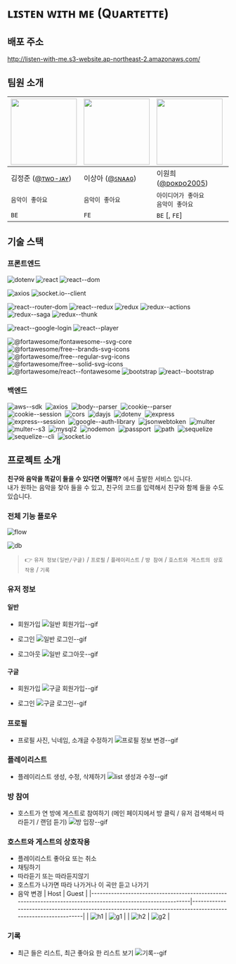 # ʟɪꜱᴛᴇɴ ᴡɪᴛʜ ᴍᴇ (Qᴜᴀʀᴛᴇᴛᴛᴇ)

## 배포 주소

http://listen-with-me.s3-website.ap-northeast-2.amazonaws.com/

## 팀원 소개

| <img src="https://avatars1.githubusercontent.com/u/64449323?s=460&v=4" width="150" height="150"> | <img src="https://avatars1.githubusercontent.com/u/42943992?s=460&u=5f5585b58f81a96a7bfef29b1a28be02708cdb8f&v=4" width="150" height="150"> | <img src="https://avatars2.githubusercontent.com/u/6958819?s=460&u=3f6f5d3c835fc9ed03d169180138537621deddf2&v=4" width="150" height="150"> | <img src="https://avatars0.githubusercontent.com/u/63284310?s=460&v=4" width="150" height="150"> |
| ------------------------------------------------------------------------------------------------ | ------------------------------------------------------------------------------------------------------------------------------------------- | ------------------------------------------------------------------------------------------------------------------------------------------ | ------------------------------------------------------------------------------------------------ |
| 김정준 ([@ᴛᴡᴏ-ᴊᴀʏ](http://github.com/Two-Jay))                                                   | 이상아 ([@ꜱɴᴀᴀɢ](http://github.com/snaag))                                                                                                  | 이원희 ([@ᴅᴏᴋᴅᴏ2005](http://github.com/dokdo2005))                                                                                         | 정인호 ([@ᴇɴᴏ76](http://github.com/eNo76))                                                       |
| `음악이 좋아요`                                                                                  | `음악이 좋아요`                                                                                                                             | `아이디어가 좋아요`<br/> `음악이 좋아요`                                                                                                   | `내가 쓸거에요`<br/>`아이디어가 좋아요`                                                          |
| `BE`                                                                                             | `FE`                                                                                                                                        | `BE` [, `FE`]                                                                                                                              | `FE`                                                                                             |

## 기술 스택

### 프론트엔드

![dotenv](https://img.shields.io/badge/dotenv-^8.2.0-red?style=flat-square)
![react](https://img.shields.io/badge/react-^16.13.1-red?style=flat-square)
![react--dom](https://img.shields.io/badge/react--dom-^16.13.1-red?style=flat-square)

![axios](https://img.shields.io/badge/axios-^0.20.0-orange?style=flat-square) ![socket.io--client](https://img.shields.io/badge/socket.io--client-^2.3.0-orange?style=flat-square)

![react--router-dom](https://img.shields.io/badge/react--router--dom-^5.2.0-yellow?style=flat-square)
![react--redux](https://img.shields.io/badge/react--redux-^7.2.1-yellow?style=flat-square)
![redux](https://img.shields.io/badge/redux-^4.0.5-yellow?style=flat-square)
![redux--actions](https://img.shields.io/badge/redux--actions-^2.6.5-yellow?style=flat-square)
![redux--saga](https://img.shields.io/badge/redux--saga-^1.1.3-yellow?style=flat-square)
![redux--thunk](https://img.shields.io/badge/redux--thunk-^2.3.0-yellow?style=flat-square)

![react--google-login](https://img.shields.io/badge/react--google--login-^5.1.21-green?style=flat-square)
![react--player](https://img.shields.io/badge/react--player-^2.6.1-green?style=flat-square)

![@fortawesome/fontawesome--svg-core](https://img.shields.io/badge/@fortawesome/fontawesome--svg--core-^1.2.30-blue?style=flat-square)  ![@fortawesome/free--brands-svg-icons](https://img.shields.io/badge/@fortawesome/free--brands--svg--icons-^5.14.0-blue?style=flat-square) ![@fortawesome/free--regular-svg-icons](https://img.shields.io/badge/@fortawesome/free--regular--svg--icons-^5.14.0-blue?style=flat-square) ![@fortawesome/free--solid-svg-icons](https://img.shields.io/badge/@fortawesome/free--solid--svg--icons-^5.14.0-blue?style=flat-square) ![@fortawesome/react--fontawesome](https://img.shields.io/badge/@fortawesome/react--fontawesome-^0.1.11-blue?style=flat-square) ![bootstrap](https://img.shields.io/badge/bootstrap-^4.5.2-blue?style=flat-square) ![react--bootstrap](https://img.shields.io/badge/react--bootstrap-^1.3.0-blue?style=flat-square)

### 백엔드

![aws--sdk](https://img.shields.io/badge/aws--sdk-^2.743.0-red?style=flat-square) 
![axios](https://img.shields.io/badge/axios-^0.20.0-red?style=flat-square) 
![body--parser](https://img.shields.io/badge/body--parser-^1.19.0-red?style=flat-square) 
![cookie--parser](https://img.shields.io/badge/cookie--parser-^1.4.5-red?style=flat-square) 
![cookie--session](https://img.shields.io/badge/cookie--session-^1.4.0-red?style=flat-square) 
![cors](https://img.shields.io/badge/cors-^2.8.5-red?style=flat-square) 
![dayjs](https://img.shields.io/badge/dayjs-^1.8.36-red?style=flat-square) 
![dotenv](https://img.shields.io/badge/dotenv-^8.2.0-red?style=flat-square) 
![express](https://img.shields.io/badge/express-^4.17.1-red?style=flat-square) 
![express--session](https://img.shields.io/badge/express--session-^1.17.1-red?style=flat-square) 
![google--auth-library](https://img.shields.io/badge/google--auth--library-^6.0.6-red?style=flat-square) 
![jsonwebtoken](https://img.shields.io/badge/jsonwebtoken-^8.5.1-red?style=flat-square) 
![multer](https://img.shields.io/badge/multer-^1.4.2-red?style=flat-square) 
![multer--s3](https://img.shields.io/badge/multer--s3-^2.9.0-red?style=flat-square) 
![mysql2](https://img.shields.io/badge/mysql2-^2.1.0-red?style=flat-square) 
![nodemon](https://img.shields.io/badge/nodemon-^2.0.4-red?style=flat-square) 
![passport](https://img.shields.io/badge/passport-^0.4.1-red?style=flat-square) 
![path](https://img.shields.io/badge/path-^0.12.7-red?style=flat-square) 
![sequelize](https://img.shields.io/badge/sequelize-^6.3.4-red?style=flat-square) 
![sequelize--cli](https://img.shields.io/badge/sequelize--cli-^6.2.0-red?style=flat-square) 
![socket.io](https://img.shields.io/badge/socket.io-^2.3.0-red?style=flat-square)

## 프로젝트 소개

**친구와 음악을 똑같이 들을 수 있다면 어떨까?** 에서 출발한 서비스 입니다. <br/>
내가 원하는 음악을 찾아 들을 수 있고, 친구의 코드를 입력해서 친구와 함께 들을 수도 있습니다.

### 전체 기능 플로우

![flow](https://user-images.githubusercontent.com/42943992/91415156-961e8400-e888-11ea-9eb5-972ba314da85.png)

![db](https://user-images.githubusercontent.com/42943992/93746311-da0a6c00-fc2f-11ea-84b1-3d371672ac99.png)

> 👉 `유저 정보(일반/구글)` / `프로필` / `플레이리스트` / `방 참여` / `호스트와 게스트의 상호 작용` / `기록`

### 유저 정보

#### 일반

- 회원가입
  ![일반 회원가입--gif](https://user-images.githubusercontent.com/42943992/93744705-3d46cf00-fc2d-11ea-96ab-25000ac153bb.gif)

- 로그인
  ![일반 로그인--gif](https://user-images.githubusercontent.com/42943992/93744700-3b7d0b80-fc2d-11ea-9000-84845464d25e.gif)

- 로그아웃
  ![일반 로그아웃--gif](https://user-images.githubusercontent.com/42943992/93744695-391ab180-fc2d-11ea-82aa-603bf8855f82.gif)

#### 구글

- 회원가입
  ![구글 회원가입--gif](https://user-images.githubusercontent.com/42943992/93744808-6a937d00-fc2d-11ea-9f4e-958bab73c1e6.gif)

- 로그인
  ![구글 로그인--gif](https://user-images.githubusercontent.com/42943992/93744799-68312300-fc2d-11ea-8338-b09d958de84f.gif)

### 프로필

- 프로필 사진, 닉네임, 소개글 수정하기
  ![프로필 정보 변경--gif](https://user-images.githubusercontent.com/42943992/93744976-acbcbe80-fc2d-11ea-9439-6f3fd4b9b2b5.gif)

### 플레이리스트

- 플레이리스트 생성, 수정, 삭제하기
  ![list 생성과 수정--gif](https://user-images.githubusercontent.com/42943992/93744982-b0504580-fc2d-11ea-824e-4ab9cedf1f9e.gif)

### 방 참여

- 호스트가 연 방에 게스트로 참여하기 (메인 페이지에서 방 클릭 / 유저 검색해서 따라듣기 / 랜덤 듣기)
  ![방 입장--gif](https://user-images.githubusercontent.com/42943992/93744989-b34b3600-fc2d-11ea-95c0-1f55a2bc7729.gif)

### 호스트와 게스트의 상호작용

- 플레이리스트 좋아요 또는 취소
- 채팅하기
- 따라듣기 또는 따라듣지않기
- 호스트가 나가면 따라 나가거나 이 곡만 듣고 나가기
- 음악 변경
  | Host | Guest |
  |-------------------------------------------------------------------------------------------------------------|-------------------------------------------------------------------------------------------------------------|
  | ![h1](https://user-images.githubusercontent.com/42943992/93745222-25237f80-fc2e-11ea-94cb-54fac743b540.gif) | ![g1](https://user-images.githubusercontent.com/42943992/93745219-2359bc00-fc2e-11ea-8e1d-6dd7ae765103.gif) |
  | ![h2](https://user-images.githubusercontent.com/42943992/93745264-353b5f00-fc2e-11ea-93ce-25572b64480a.gif) | ![g2](https://user-images.githubusercontent.com/42943992/93745248-2eace780-fc2e-11ea-9186-d71f5b6a22e2.gif) |

### 기록

- 최근 들은 리스트, 최근 좋아요 한 리스트 보기
  ![기록--gif](https://user-images.githubusercontent.com/42943992/93745049-d1b13180-fc2d-11ea-9601-a336c237061a.gif)

